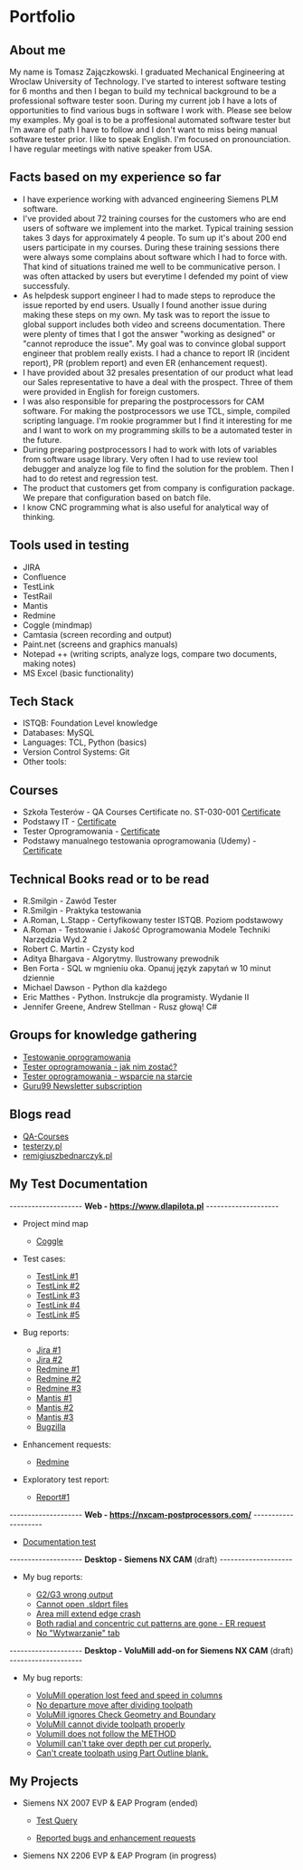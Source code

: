 # Portfolio

## About me

My name is Tomasz Zajączkowski. I graduated Mechanical Engineering at Wroclaw University of Technology. I've started to interest software testing for 6 months and then I began to build my technical background to be a professional software tester soon. During my current job I have a lots of opportunities to find various bugs in software I work with. Please see below my examples. My goal is to be a proffesional automated software tester but I'm aware of path I have to follow and I don't want to miss being manual software tester prior. I like to speak English. I'm focused on pronounciation. I have regular meetings with native speaker from USA. 

## Facts based on my experience so far

* I have experience working with advanced engineering Siemens PLM software.  
* I've provided about 72 training courses for the customers who are end users of software we implement into the market. Typical training session takes 3 days for 		approximately 4 people. To sum up it's about 200 end users participate in my courses. During these training sessions there were always some complains about software which I had to force with. That kind of situations trained me well to be communicative person. I was often attacked by users but everytime I defended my point of view successfuly.
*  As helpdesk support engineer I had to made steps to reproduce the issue reported by end users. Usually I found another issue during making these steps on my own. My task was to report the issue to global support includes both video and screens documentation. There were plenty of times that I got the answer "working as designed" or "cannot reproduce the issue". My goal was to convince global support engineer that problem really exists. I had a chance to report IR (incident report), PR (problem report) and even ER (enhancement request).
* I have provided about 32 presales presentation of our product what lead our Sales representative to have a deal with the prospect. Three of them were provided in English for foreign customers. 
* I was also responsible for preparing the postprocessors for CAM software. For making the postprocessors we use TCL, simple, compiled scripting language. I'm rookie programmer but I find it interesting for me and I want to work on my programming skills to be a automated tester in the future. 
* During preparing postprocessors I had to work with lots of variables from software usage library. Very often I had to use review tool debugger and analyze log file to find the solution for the problem. Then I had to do retest and regression test.
* The product that customers get from company is configuration package. We prepare that configuration based on batch file.
* I know CNC programming what is also useful for analytical way of thinking.



## Tools used in testing


* JIRA
* Confluence
* TestLink
* TestRail
* Mantis
* Redmine
* Coggle (mindmap)
* Camtasia (screen recording and output)
* Paint.net (screens and graphics manuals)
* Notepad ++ (writing scripts, analyze logs, compare two documents, making notes)
* MS Excel (basic functionality)

## Tech Stack

* ISTQB: Foundation Level knowledge
* Databases: MySQL
* Languages: TCL, Python (basics)
* Version Control Systems: Git
* Other tools: 

## Courses 

* Szkoła Testerów - QA Courses Certificate no. ST-030-001 [Certificate](https://drive.google.com/file/d/1gcMJQzEjVIr59q7jdutoRy_gukQl6Wrv/view?usp=sharing)
* Podstawy IT - [Certificate](https://drive.google.com/file/d/15Yn7VmupgHjdIZ9lxvbaynO00pOn-TP_/view?usp=sharing)
* Tester Oprogramowania - [Certificate](https://drive.google.com/file/d/1sXnCd4NmOAVvxwTij6YOa52BCyLwAsiQ/view?usp=sharing)
* Podstawy manualnego testowania oprogramowania (Udemy) - [Certificate](https://drive.google.com/file/d/1GbH7--tTbsQtg1eviS5sfCpUiM9ojXA9/view?usp=sharing)

## Technical Books read or to be read

* R.Smilgin - Zawód Tester
* R.Smilgin - Praktyka testowania
* A.Roman, L.Stapp - Certyfikowany tester ISTQB. Poziom podstawowy 
* A.Roman - Testowanie i Jakość Oprogramowania Modele Techniki Narzędzia Wyd.2
* Robert C. Martin - Czysty kod
* Aditya Bhargava - Algorytmy. Ilustrowany prewodnik
* Ben Forta - SQL w mgnieniu oka. Opanuj język zapytań w 10 minut dziennie
* Michael Dawson - Python dla każdego
* Eric Matthes - Python. Instrukcje dla programisty. Wydanie II
* Jennifer Greene, Andrew Stellman - Rusz głową! C#

## Groups for knowledge gathering

* [Testowanie oprogramowania](https://www.facebook.com/groups/TestowanieOprogramowania)
* [Tester oprogramowania - jak nim zostać?](https://www.facebook.com/groups/jakzostactesterem)
* [Tester oprogramowania - wsparcie na starcie](https://www.facebook.com/groups/testeroprogramowania)
* [Guru99 Newsletter subscription](https://www.guru99.com/software-testing.html)


## Blogs read

* [QA-Courses](https://qa-courses.com/blog/)
* [testerzy.pl](http://testerzy.pl)
* [remigiuszbednarczyk.pl](https://remigiuszbednarczyk.pl)


## My Test Documentation

-------------------- **Web - https://www.dlapilota.pl** --------------------

* Project mind map

	* [Coggle](https://drive.google.com/file/d/1GwRaIax9Dp942ZjATuBaXFUCZqg5IRhY/view?usp=sharing)

* Test cases:

	* [TestLink #1](https://drive.google.com/file/d/11y1GNnbC1uAK-0PoaPYEJSrOYYI5sMFi/view?usp=sharing)
	* [TestLink #2](https://drive.google.com/file/d/1BxqcDdAHnY2riC8SBAQrafmq6ee7dxSk/view?usp=sharing)
	* [TestLink #3](https://drive.google.com/file/d/1N2PUMWMiegyfPXEhkayDPceSD6SiDMS1/view?usp=sharing)
	* [TestLink #4](https://drive.google.com/file/d/1WN6_sKJow0tjVcSXEGW8tagOngpbIosJ/view?usp=sharing)
	* [TestLink #5](https://drive.google.com/file/d/1dOZPOB_1LAY2thSPMIHNrXIDL8wxTnlg/view?usp=sharing) 
 

* Bug reports:

	* [Jira #1](https://drive.google.com/file/d/14IOfYozbY3gQC1WtYj__k4bG2CoSPa6V/view?usp=sharing)
	* [Jira #2](https://drive.google.com/file/d/1-dL32Dv6BDamlBR07SVLu6rV0jMBylLg/view?usp=sharing)
	* [Redmine #1](https://drive.google.com/file/d/1TA4lBxM-yOHrtf7x5wHCCmdvw2gkyjWU/view?usp=sharing)
	* [Redmine #2](https://drive.google.com/file/d/1DRwMjqZ90UwIPwf-kbMX3Ea0V-pzOx4I/view?usp=sharing)
	* [Redmine #3](https://drive.google.com/file/d/1ngKiMoHSP05vo6ubREhvabj9X-TMd7UB/view?usp=sharing)
	* [Mantis #1](https://drive.google.com/file/d/1A2yCriZVfvW9K8WSAo8k_OvQXNKgl_2o/view?usp=sharing)
	* [Mantis #2](https://drive.google.com/file/d/1GbDMzUBDvJg4GwEtUUGDqoeVyIc1sdgz/view?usp=sharing)
	* [Mantis #3](https://drive.google.com/file/d/1tzdNaVlzhuClaFbfLpaZC2jyFuJD-Fi1/view?usp=sharing)
	* [Bugzilla](https://drive.google.com/file/d/15bcJ7tc9uVfZngOZPj0_8dwCyoOrT_8p/view?usp=sharing)


* Enhancement requests:

	* [Redmine](https://drive.google.com/file/d/10zkYLU7B9BZh3l7Derr9lbOr76bseCGT/view?usp=sharing)


* Exploratory test report:

	* [Report#1](https://drive.google.com/file/d/1aPlVVbfNCeSYKfNgkstehAjlmSWvDFFj/view?usp=sharing)

-------------------- **Web - https://nxcam-postprocessors.com/** --------------------

* [Documentation test](https://drive.google.com/file/d/187c4x7XUbgrN3T68XUIUqcyfG_Usz-ol/view?usp=sharing) 


-------------------- **Desktop - Siemens NX CAM** (draft) --------------------

* My bug reports:

	* [G2/G3 wrong output]() 
	* [Cannot open .sldprt files]() 
	* [Area mill extend edge crash]() 
	* [Both radial and concentric cut patterns are gone - ER request]()
	* [No "Wytwarzanie" tab]() 

-------------------- **Desktop - VoluMill add-on for Siemens NX CAM** (draft) --------------------

* My bug reports:

	* [VoluMill operation lost feed and speed in columns]() 
	* [No departure move after dividing toolpath]() 
	* [VoluMill ignores Check Geometry and Boundary]() 
	* [VoluMill cannot divide toolpath properly]()
	* [Volumill does not follow the METHOD]()
	* [Volumill can't take over depth per cut properly.]()
	* [Can't create toolpath using Part Outline blank.]()


## My Projects

* Siemens NX 2007 EVP & EAP Program (ended)

	* [Test Query](https://drive.google.com/file/d/1Imup_gA9IPK0VZONg6I1yaItA_sc-SsS/view?usp=sharing) 
	
	* [Reported bugs and enhancement requests]()

* Siemens NX 2206 EVP & EAP Program (in progress)